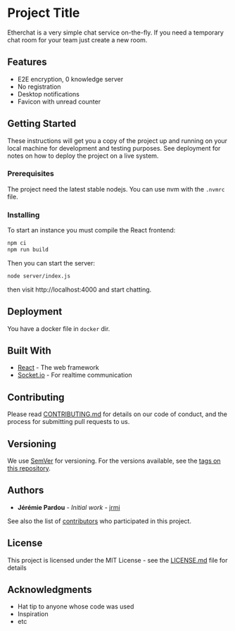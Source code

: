 # Project Title

Etherchat is a very simple chat service on-the-fly. If you need a temporary
chat room for your team just create a new room.

## Features

- E2E encryption, 0 knowledge server
- No registration
- Desktop notifications
- Favicon with unread counter

## Getting Started

These instructions will get you a copy of the project up and running on your
local machine for development and testing purposes.
See deployment for notes on how to deploy the project on a live system.

### Prerequisites

The project need the latest stable nodejs. You can use nvm with the `.nvmrc` file.

### Installing

To start an instance you must compile the React frontend:

```sh
npm ci
npm run build
```

Then you can start the server:

```sh
node server/index.js
```

then visit http://localhost:4000 and start chatting.

## Deployment

You have a docker file in `docker` dir.

## Built With

- [React](https://reactjs.org/) - The web framework
- [Socket.io](https://socket.io/) - For realtime communication

## Contributing

Please read [CONTRIBUTING.md]() for details on our code of conduct, and the process for submitting pull requests to us.

## Versioning

We use [SemVer](http://semver.org/) for versioning. For the versions available, see the [tags on this repository](https://github.com/your/project/tags).

## Authors

- **Jérémie Pardou** - _Initial work_ - [jrmi](https://github.com/jrmi)

See also the list of [contributors]() who participated in this project.

## License

This project is licensed under the MIT License - see the [LICENSE.md](LICENSE.md) file for details

## Acknowledgments

- Hat tip to anyone whose code was used
- Inspiration
- etc
